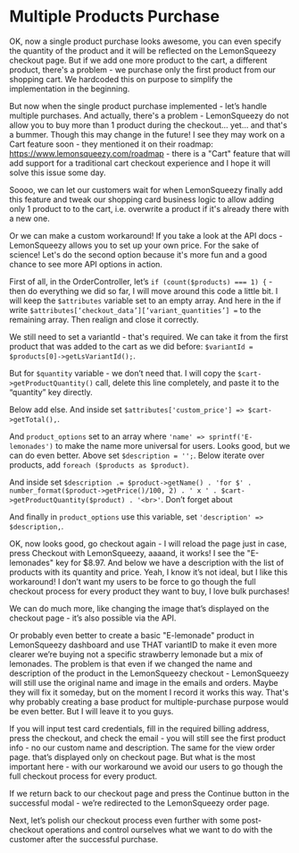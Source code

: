 # Multiple Products Purchase

OK, now a single product purchase looks awesome, you can even specify the quantity of the product and it will be reflected on the LemonSqueezy checkout page. But if we add one more product to the cart, a different product, there's a problem - we purchase only the first product from our shopping cart. We hardcoded this on purpose to simplify the implementation in the beginning.

But now when the single product purchase implemented - let’s handle multiple purchases. And actually, there's a problem - LemonSqueezy do not allow you to buy more than 1 product during the checkout… yet… and that's a bummer. Though this may change in the future! I see they may work on a Cart feature soon - they mentioned it on their roadmap: https://www.lemonsqueezy.com/roadmap - there is a "Cart" feature that will add support for a traditional cart checkout experience and I hope it will solve this issue some day.

Soooo, we can let our customers wait for when LemonSqueezy finally add this feature and tweak our shopping card business logic to allow adding only 1 product to to the cart, i.e. overwrite a product if it's already there with a new one.

Or we can make a custom workaround! If you take a look at the API docs - LemonSqueezy allows you to set up your own price. For the sake of science! Let's do the second option because it's more fun and a good chance to see more API options in action.

First of all, in the OrderController, let’s `if (count($products) === 1) {` - then do everything we did so far, I will move around this code a little bit. I will keep the `$attributes` variable set to an empty array. And here in the if write `$attributes[‘checkout_data’][‘variant_quantities’] =` to the remaining array. Then realign and close it correctly.

We still need to set a variantId - that's required. We can take it from the first product that was added to the cart as we did before: `$variantId = $products[0]->getLsVariantId();`.

But for `$quantity` variable - we don’t need that. I will copy the `$cart->getProductQuantity()` call, delete this line completely, and paste it to the “quantity” key directly.

Below add else. And inside set `$attributes['custom_price'] => $cart->getTotal(),`.

And `product_options` set to an array where `'name' => sprintf('E-lemonades')` to make the name more universal for users. Looks good, but we can do even better. Above set `$description = '';`. Below iterate over products, add `foreach ($products as $product)`.

And inside set `$description .= $product->getName() . 'for $' . number_format($product->getPrice()/100, 2) . ' x ' . $cart->getProductQuantity($product) . '<br>'`. Don’t forget about

And finally in `product_options` use this variable, set `'description' => $description,`.

OK, now looks good, go checkout again - I will reload the page just in case, press Checkout with LemonSqueezy, aaaand, it works! I see the "E-lemonades" key for $8.97. And below we have a description with the list of products with its quantity and price. Yeah, I know it’s not ideal, but I like this workaround! I don’t want my users to be force to go though the full checkout process for every product they want to buy, I love bulk purchases!

We can do much more, like changing the image that’s displayed on the checkout page - it’s also possible via the API.

Or probably even better to create a basic "E-lemonade" product in LemonSqueezy dashboard and use THAT variantID to make it even more clearer we’re buying not a specific strawberry lemonade but a mix of lemonades. The problem is that even if we changed the name and description of the product in the LemonSqueezy checkout - LemonSqueezy will still use the original name and image in the emails and orders. Maybe they will fix it someday, but on the moment I record it works this way. That's why probably creating a base product for multiple-purchase purpose would be even better. But I will leave it to you guys.

If you will input test card credentials, fill in the required billing address, press the checkout, and check the email - you will still see the first product info - no our custom name and description. The same for the view order page. that’s displayed only on checkout page. But what is the most important here - with our workaround we avoid our users to go though the full checkout process for every product.

If we return back to our checkout page and press the Continue button in the successful modal - we’re redirected to the LemonSqueezy order page.

Next, let’s polish our checkout process even further with some post-checkout operations and control ourselves what we want to do with the customer after the successful purchase.
